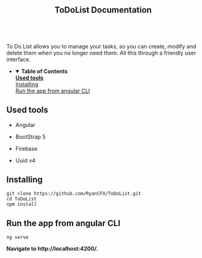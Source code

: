 
<html><head></head><body><article id="c8ce8f0d-6c75-491a-8e66-168300ba1c4c" class="page sans"><header><h1 class="page-title">ToDoList Documentation</h1><table class="properties"><tbody></tbody></table></header><div class="page-body"><p id="f7e6046d-7c0d-4657-980a-553f026af833" class="">To Do List allows you to manage your tasks, so you can create, modify and delete them when you no longer need them. All this through a friendly user interface.</p><p id="c423511d-96d9-4deb-ac03-6364276438e5" class="">
</p><ul id="641b81bd-4ef1-421e-81d1-bd81db1db8ef" class="toggle"><li><details open=""><summary><strong><strong>Table of Contents</strong></strong></summary><nav id="d28d831c-0bb1-4c2f-bd0d-13ab2fb156be" class="block-color-gray table_of_contents"><div class="table_of_contents-item table_of_contents-indent-0"><a class="table_of_contents-link" href="#d1fc97d5-bd63-4ee3-bd8e-5254b3540bae"><strong>Used tools</strong></a></div><div class="table_of_contents-item table_of_contents-indent-0"><a class="table_of_contents-link" href="#5f4c7516-67c6-43cc-9d9f-c85fef286b92">Installing</a></div><div class="table_of_contents-item table_of_contents-indent-0"><a class="table_of_contents-link" href="#4e06e1f7-30b7-486f-9fc0-fb7d11bb597b">Run the app from angular CLI</a></div></nav></details></li></ul><h1 id="d1fc97d5-bd63-4ee3-bd8e-5254b3540bae" class=""><strong>Used tools</strong></h1><ul id="ba950ee9-04c7-4201-84bb-51e693127359" class="bulleted-list"><li style="list-style-type:disc">Angular</li></ul><ul id="5b6725ea-a188-4faa-81ed-40b394b0efd4" class="bulleted-list"><li style="list-style-type:disc">BootStrap 5</li></ul><ul id="5b6725ea-a188-4faa-81ed-40b394b0efd4" class="bulleted-list"><li style="list-style-type:disc">Firebase</li></ul><ul id="51f6d440-83b0-4ab2-8437-018f54a43a27" class="bulleted-list"><li style="list-style-type:disc">Uuid v4</li></ul><h1 id="5f4c7516-67c6-43cc-9d9f-c85fef286b92" class="">Installing</h1><pre id="f13ef183-1ed5-43dc-acfb-ccdf98f868cb" class="code code-wrap"><code>git clone https://github.com/RyanCFX/ToDoList.git
cd ToDoList
npm install</code></pre><h1 id="4e06e1f7-30b7-486f-9fc0-fb7d11bb597b" class="">Run the app from angular CLI</h1><pre id="02771f62-3793-4060-9506-b64e72d8bcb0" class="code"><code>ng serve</code></pre><p id="31f06802-e24a-4a10-b64e-7811bb027f44" class=""><strong>Navigate to http://localhost:4200/.</strong></p></div></article></body></html>
